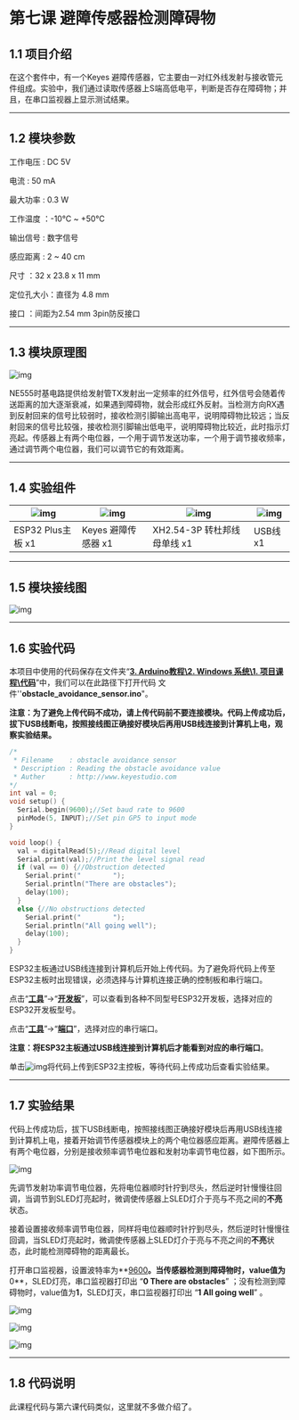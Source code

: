 # 第七课 避障传感器检测障碍物

## 1.1 项目介绍

在这个套件中，有一个Keyes 避障传感器，它主要由一对红外线发射与接收管元件组成。实验中，我们通过读取传感器上S端高低电平，判断是否存在障碍物；并且，在串口监视器上显示测试结果。

---

## 1.2 模块参数

工作电压 : DC 5V 

电流 : 50 mA

最大功率 : 0.3 W

工作温度 ：-10°C ~ +50°C

输出信号 : 数字信号

感应距离 : 2 ~ 40 cm

尺寸 ：32 x 23.8 x 11 mm

定位孔大小：直径为 4.8 mm

接口 ：间距为2.54 mm 3pin防反接口

---

## 1.3 模块原理图

![img](media/071301.jpg)

NE555时基电路提供给发射管TX发射出一定频率的红外信号，红外信号会随着传送距离的加大逐渐衰减，如果遇到障碍物，就会形成红外反射。当检测方向RX遇到反射回来的信号比较弱时，接收检测引脚输出高电平，说明障碍物比较远；当反射回来的信号比较强，接收检测引脚输出低电平，说明障碍物比较近，此时指示灯亮起。传感器上有两个电位器，一个用于调节发送功率，一个用于调节接收频率，通过调节两个电位器，我们可以调节它的有效距离。

---

## 1.4 实验组件

| ![img](media/KS5016.jpg) | ![img](media/KE4019.jpg) | ![img](media/3pin.jpg)       | ![img](media/USB.jpg) |
| ------------------------ | ------------------------ | ---------------------------- | --------------------- |
| ESP32 Plus主板 x1        | Keyes 避障传感器 x1      | XH2.54-3P 转杜邦线母单线  x1 | USB线  x1             |

---

## 1.5 模块接线图

![img](media/071501.png)

---

## 1.6 实验代码

本项目中使用的代码保存在文件夹“<u>**3. Arduino教程\2. Windows 系统\1. 项目课程\代码**</u>”中，我们可以在此路径下打开代码
文件''**obstacle_avoidance_sensor.ino**"。

**注意：为了避免上传代码不成功，请上传代码前不要连接模块。代码上传成功后，拔下USB线断电，按照接线图正确接好模块后再用USB线连接到计算机上电，观察实验结果。**

```c++
/*
 * Filename    : obstacle avoidance sensor
 * Description : Reading the obstacle avoidance value
 * Auther      : http://www.keyestudio.com
*/
int val = 0;
void setup() {
  Serial.begin(9600);//Set baud rate to 9600
  pinMode(5, INPUT);//Set pin GP5 to input mode
}

void loop() {
  val = digitalRead(5);//Read digital level
  Serial.print(val);//Print the level signal read
  if (val == 0) {//Obstruction detected
    Serial.print("        ");
    Serial.println("There are obstacles");
    delay(100);
  }
  else {//No obstructions detected
    Serial.print("        ");
    Serial.println("All going well");
    delay(100);
  }
}
```

ESP32主板通过USB线连接到计算机后开始上传代码。为了避免将代码上传至ESP32主板时出现错误，必须选择与计算机连接正确的控制板和串行端口。

点击“**<u>工具</u>**”→“**<u>开发板</u>**”，可以查看到各种不同型号ESP32开发板，选择对应的ESP32开发板型号。

点击“<u>**工具**</u>”→“**<u>端口</u>**”，选择对应的串行端口。

**注意：将ESP32主板通过USB线连接到计算机后才能看到对应的串行端口**。

单击![img](media/wps17.jpg)将代码上传到ESP32主控板，等待代码上传成功后查看实验结果。

---

## 1.7 实验结果

代码上传成功后，拔下USB线断电，按照接线图正确接好模块后再用USB线连接到计算机上电，接着开始调节传感器模块上的两个电位器感应距离。避障传感器上有两个电位器，分别是接收频率调节电位器和发射功率调节电位器，如下图所示。

![img](media/071701.jpg)

先调节发射功率调节电位器，先将电位器顺时针拧到尽头，然后逆时针慢慢往回调，当调节到SLED灯亮起时，微调使传感器上SLED灯介于亮与不亮之间的**不亮**状态。

接着设置接收频率调节电位器，同样将电位器顺时针拧到尽头，然后逆时针慢慢往回调，当SLED灯亮起时，微调使传感器上SLED灯介于亮与不亮之间的**不亮**状态，此时能检测障碍物的距离最长。

打开串口监视器，设置波特率为**<u>9600</u>**。当传感器检测到障碍物时，value值为**0**，SLED灯亮，串口监视器打印出 “**0    There are obstacles**” ；没有检测到障碍物时，value值为**1**，SLED灯灭，串口监视器打印出 “**1    All going well**” 。

![img](media/071702.png)

![img](media/071703.png)

![img](media/071704.png)

---

## 1.8 代码说明

此课程代码与第六课代码类似，这里就不多做介绍了。 
